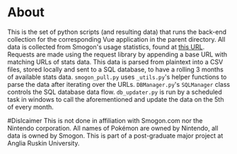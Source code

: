 # About
This is the set of python scripts (and resulting data) that runs the back-end collection for the corresponding Vue application in the parent directory. All data is collected from Smogon's usage statistics, found at [this URL](https://www.smogon.com/stats/). Requests are made using the request library by appending a base URL with matching URLs of stats data. This data is parsed from plaintext into a CSV files, stored locally and sent to a SQL database, to have a rolling 3 months of available stats data. `smogon_pull.py` uses `_utils.py`'s helper functions to parse the data after iterating over the URLs. `DBManager.py`'s `SQLManager` class controls the SQL database data flow. `db_updater.py` is run by a scheduled task in windows to call the aforementioned and update the data on the 5th of every month.

#Dislcaimer
This is not done in affiliation with Smogon.com nor the Nintendo corporation. All names of Pokémon are owned by Nintendo, all data is owned by Smogon. This is part of a post-graduate major project at Anglia Ruskin University.

